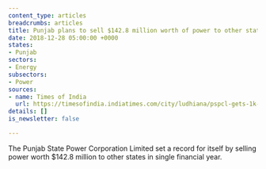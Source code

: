 ```yaml
---
content_type: articles
breadcrumbs: articles
title: Punjab plans to sell $142.8 million worth of power to other states
date: 2018-12-28 05:00:00 +0000
states:
- Punjab
sectors:
- Energy
subsectors:
- Power
sources:
- name: Times of India
  url: https://timesofindia.indiatimes.com/city/ludhiana/pspcl-gets-1k-cr-from-extra-power/articleshowprint/67185457.cms
details: []
is_newsletter: false

---
```

The Punjab State Power Corporation Limited set a record for itself by selling power worth $142.8 million to other states in single financial year. 
